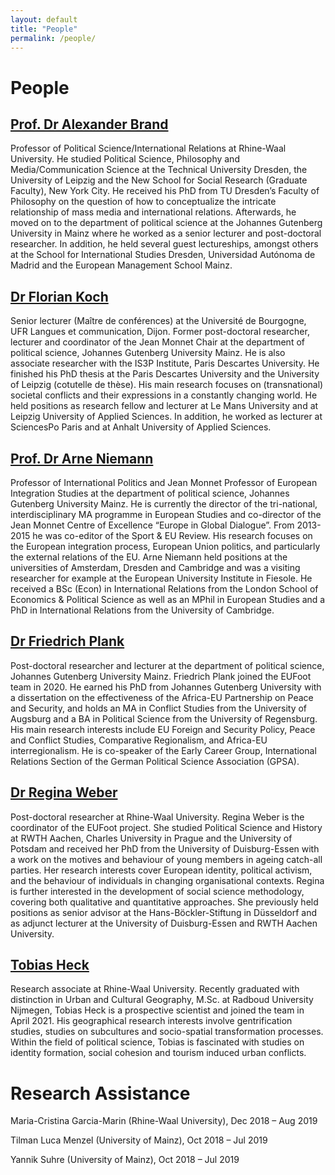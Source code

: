 ```yaml
---
layout: default
title: "People"
permalink: /people/
---
```

# People

## [Prof. Dr Alexander Brand](https://www.hochschule-rhein-waal.de/en/faculties/society-and-economics/organisation/professors/prof-dr-alexander-brand)

Professor of Political Science/International Relations at Rhine-Waal University. He studied Political Science, Philosophy and Media/Communication Science at the Technical University Dresden, the University of Leipzig and the New School for Social Research (Graduate Faculty), New York City. He received his PhD from TU Dresden’s Faculty of Philosophy on the question of how to conceptualize the intricate relationship of mass media and international relations. Afterwards, he moved on to the department of political science at the Johannes Gutenberg University in Mainz where he worked as a senior lecturer and post-doctoral researcher. In addition, he held several guest lectureships, amongst others at the School for International Studies Dresden, Universidad Autónoma de Madrid and the European Management School Mainz.

## [Dr Florian Koch](https://til.u-bourgogne.fr/equipe/enseignants-chercheurs/3-equipes/enseignants-chercheurs/410-florian-koch.html)

Senior lecturer (Maître de conférences) at the Université de Bourgogne, UFR Langues et communication, Dijon. Former post-doctoral researcher, lecturer and coordinator of the Jean Monnet Chair at the department of political science, Johannes Gutenberg University Mainz. He is also associate researcher with the IS3P Institute, Paris Descartes University. He finished his PhD thesis at the Paris Descartes University and the University of Leipzig (cotutelle de thèse). His main research focuses on (transnational) societal conflicts and their expressions in a constantly changing world. He held positions as research fellow and lecturer at Le Mans University and at Leipzig University of Applied Sciences. In addition, he worked as lecturer at SciencesPo Paris and at Anhalt University of Applied Sciences.

## [Prof. Dr Arne Niemann](https://international.politics.uni-mainz.de/staff/arne-niemann/)

Professor of International Politics and Jean Monnet Professor of European Integration Studies at the department of political science, Johannes Gutenberg University Mainz. He is currently the director of the tri-national, interdisciplinary MA programme in European Studies and co-director of the Jean Monnet Centre of Excellence “Europe in Global Dialogue”. From 2013-2015 he was co-editor of the Sport & EU Review. His research focuses on the European integration process, European Union politics, and particularly the external relations of the EU. Arne Niemann held positions at the universities of Amsterdam, Dresden and Cambridge and was a visiting researcher for example at the European University Institute in Fiesole. He received a BSc (Econ) in International Relations from the London School of Economics & Political Science as well as an MPhil in European Studies and a PhD in International Relations from the University of Cambridge.

## [Dr Friedrich Plank](https://international.politics.uni-mainz.de/staff/friedrich-plank/)

Post-doctoral researcher and lecturer at the department of political science, Johannes Gutenberg University Mainz. Friedrich Plank joined the EUFoot team in 2020. He earned his PhD from Johannes Gutenberg University with a dissertation on the effectiveness of the Africa-EU Partnership on Peace and Security, and holds an MA in Conflict Studies from the University of Augsburg and a BA in Political Science from the University of Regensburg. His main research interests include EU Foreign and Security Policy, Peace and Conflict Studies, Comparative Regionalism, and Africa-EU interregionalism. He is co-speaker of the Early Career Group, International Relations Section of the German Political Science Association (GPSA). 

## [Dr Regina Weber](https://reginaweber.github.io/)

Post-doctoral researcher at Rhine-Waal University. Regina Weber is the coordinator of the EUFoot project. She studied Political Science and History at RWTH Aachen, Charles University in Prague and the University of Potsdam and received her PhD from the University of Duisburg-Essen with a work on the motives and behaviour of young members in ageing catch-all parties. Her research interests cover European identity, political activism, and the behaviour of individuals in changing organisational contexts. Regina is further interested in the development of social science methodology, covering both qualitative and quantitative approaches. She previously held positions as senior advisor at the Hans-Böckler-Stiftung in Düsseldorf and as adjunct lecturer at the University of Duisburg-Essen and RWTH Aachen University.

## [Tobias Heck](https://linkedin.com/in/tobias-heck-917a4511a/)

Research associate at Rhine-Waal University. Recently graduated with distinction in Urban and Cultural Geography, M.Sc. at Radboud University Nijmegen, Tobias Heck is a prospective scientist and joined the team in April 2021. His geographical research interests involve gentrification studies, studies on subcultures and socio-spatial transformation processes. Within the field of political science, Tobias is fascinated with studies on identity formation, social cohesion and tourism induced urban conflicts.

# Research Assistance

Maria-Cristina Garcia-Marin (Rhine-Waal University), Dec 2018 – Aug 2019

Tilman Luca Menzel (University of Mainz), Oct 2018 – Jul 2019

Yannik Suhre (University of Mainz), Oct 2018 – Jul 2019
